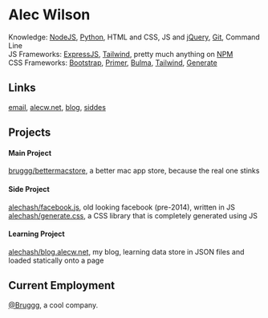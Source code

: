 # Alec Wilson
Knowledge: [NodeJS](https://nodejs.org), [Python](https://python.org), HTML and CSS, JS and [jQuery](https://jquery.com/), [Git](https://git-scm.com), Command Line<br>
JS Frameworks: [ExpressJS](https://expressjs.com), [Tailwind](https://tailwindcss.com), pretty much anything on [NPM](https://npm.im)<br>
CSS Frameworks: [Bootstrap](https://getbootstrap.com), [Primer](https://primer.style), [Bulma](https://bulma.io), [Tailwind](https://tailwindcss.com), [Generate](https://github.com/alechash/generate.css)

## Links
[email](mailto:jude@alecw.net), [alecw.net](https://alecw.net), [blog](https://blog.alecw.net/), [siddes](https://siddes.com/404)

## Projects
#### Main Project
[bruggg/bettermacstore](https://github.com/bruggg/bettermacstore), a better mac app store, because the real one stinks

#### Side Project
[alechash/facebook.js](https://github.com/alechash/facebook.js), old looking facebook (pre-2014), written in JS<br>
[alechash/generate.css](https://github.com/alechash/generate.css), a CSS library that is completely generated using JS

#### Learning Project
[alechash/blog.alecw.net](https://github.com/alechash/blog.alecw.net), my blog, learning data store in JSON files and loaded statically onto a page

## Current Employment
[@Bruggg](https://github.com/bruggg), a cool company.
